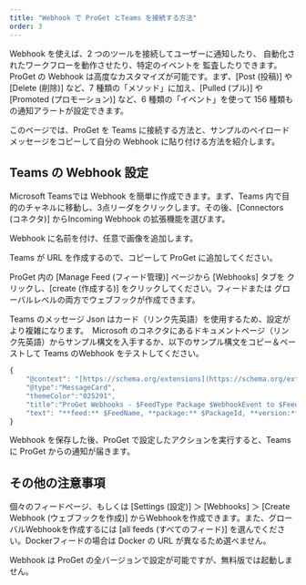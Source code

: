 ```yaml
---
title: "Webhook で ProGet とTeams を接続する方法"
order: 3
---
```


Webhook を使えば、2 つのツールを接続してユーザーに通知したり、 自動化されたワークフローを動作させたり、特定のイベントを 監査したりできます。ProGet の Webhook は高度なカスタマイズが可能です。まず、[Post (投稿)] や [Delete (削除)] など、7 種類の「メソッド」に加え、[Pulled (プル)] や [Promoted (プロモーション)] など、6 種類の「イベント」を使って 156 種類もの通知アラートが設定できます。

このページでは、ProGet を Teams に接続する方法と、サンプルのペイロードメッセージをコピーして自分の Webhook に貼り付ける方法を紹介します。

## Teams の Webhook 設定

Microsoft Teamsでは Webhook を簡単に作成できます。まず、Teams 内で目的のチャネルに移動し、3点リーダをクリックします。その後、[Connectors (コネクタ)] からIncoming Webhook の拡張機能を選びます。

<!--
![image](https://docs.inedo.com/resources/documentation/proget/TeamsConnectorAdd.png){height="" width=""}
 -->
 
Webhook に名前を付け、任意で画像を追加します。

<!--
![image](https://docs.inedo.com/resources/documentation/proget/TeamsConnectorConfig1.png){height="" width=""}
 -->

Teams が URL を作成するので、コピーして ProGet に追加してください。

<!--
![image](https://docs.inedo.com/resources/documentation/proget/TeamsConnectorConfig2.png){height="" width=""}
 -->
 
ProGet 内の [Manage Feed (フィード管理)] ページから [Webhooks] タブを クリックし、[create (作成する)] をクリックしてください。フィードまたは グローバルレベルの両方でウェブフックが作成できます。

Teams のメッセージ Json はカード（リンク先英語）を使用するため、設定がより複雑になります。　Microsoft のコネクタにあるドキュメントページ（リンク先英語）からサンプル構文を入手するか、以下のサンプル構文をコピー＆ペーストして Teams のWebhook をテストしてください。

```jsx
{
	"@context": "[https://schema.org/extensions](https://schema.org/extensions)",
	"@type":"MessageCard",
	"themeColor":"025291",
	"title":"ProGet Webhooks - $FeedType Package $WebhookEvent to $FeedName",
	"text": "**feed:** $FeedName, **package:** $PackageId, **version:** $PackageVersion, **hash:** $PackageHash, **packageType:** $FeedType, **event:** $WebhookEvent, **user:** $UserName"
}
```

Webhook を保存した後、ProGet で設定したアクションを実行すると、Teams に ProGet からの通知が届きます。

## その他の注意事項

個々のフィードページ、もしくは [Settings (設定)] ＞ [Webhooks] ＞ [Create Webhook (ウェブフックを作成)] からWebhookを作成できます。また、グローバルWebhookを作成するには [all feeds (すべてのフィード)] を選んでください。Dockerフィードの場合は Docker の URL が異なるため選べません。

Webhook は ProGet の全バージョンで設定が可能ですが、無料版では起動しません。